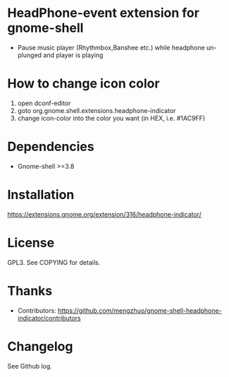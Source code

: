 # HeadPhone-event extension for gnome-shell
- Pause music player (Rhythmbox,Banshee etc.) while headphone un-plunged and player is playing

# How to change icon color
1. open dconf-editor
2. goto org.gnome.shell.extensions.headphone-indicator
3. change icon-color into the color you want (in HEX, i.e. #1AC9FF)

# Dependencies
- Gnome-shell >=3.8

# Installation
https://extensions.gnome.org/extension/316/headphone-indicator/

# License
GPL3. See COPYING for details.

# Thanks
- Contributors: https://github.com/mengzhuo/gnome-shell-headphone-indicator/contributors

# Changelog
See Github log.
